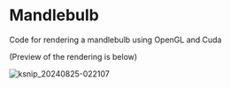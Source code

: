 # Mandlebulb
Code for rendering a mandlebulb using OpenGL and Cuda 

(Preview of the rendering is below)

![ksnip_20240825-022107](https://github.com/user-attachments/assets/05d28b0d-5558-4a83-a7a4-639abbfdf505)


